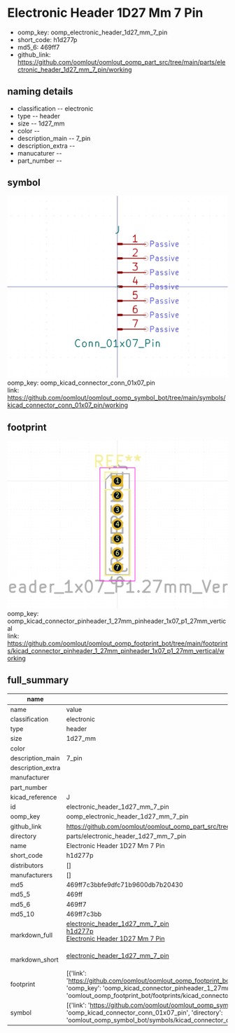 # Electronic Header 1D27 Mm 7 Pin

  
* oomp_key: oomp_electronic_header_1d27_mm_7_pin 
* short_code: h1d277p
* md5_6: 469ff7  
* github_link: https://github.com/oomlout/oomlout_oomp_part_src/tree/main/parts/electronic_header_1d27_mm_7_pin/working  
## naming details
* classification -- electronic
* type -- header
* size -- 1d27_mm
* color -- 
* description_main -- 7_pin
* description_extra -- 
* manucaturer -- 
* part_number -- 



## symbol

![](symbol/0/working/working_600.png)  
oomp_key: oomp_kicad_connector_conn_01x07_pin  
link: https://github.com/oomlout/oomlout_oomp_symbol_bot/tree/main/symbols/kicad_connector_conn_01x07_pin/working  

## footprint

![](footprint/0/working/working_600.png)  
oomp_key: oomp_kicad_connector_pinheader_1_27mm_pinheader_1x07_p1_27mm_vertical  
link: https://github.com/oomlout/oomlout_oomp_footprint_bot/tree/main/footprints/kicad_connector_pinheader_1_27mm_pinheader_1x07_p1_27mm_vertical/working  

## full_summary
| name | value | 
| --- | --- | 
| name | value | 
| classification | electronic | 
| type | header | 
| size | 1d27_mm | 
| color |  | 
| description_main | 7_pin | 
| description_extra |  | 
| manufacturer |  | 
| part_number |  | 
| kicad_reference | J | 
| id | electronic_header_1d27_mm_7_pin | 
| oomp_key | oomp_electronic_header_1d27_mm_7_pin | 
| github_link | https://github.com/oomlout/oomlout_oomp_part_src/tree/main/parts/electronic_header_1d27_mm_7_pin/working | 
| directory | parts/electronic_header_1d27_mm_7_pin | 
| name | Electronic Header 1D27 Mm 7 Pin | 
| short_code | h1d277p | 
| distributors | [] | 
| manufacturers | [] | 
| md5 | 469ff7c3bbfe9dfc71b9600db7b20430 | 
| md5_5 | 469ff | 
| md5_6 | 469ff7 | 
| md5_10 | 469ff7c3bb | 
| markdown_full | [electronic_header_1d27_mm_7_pin](https://github.com/oomlout/oomlout_oomp_part_src/tree/main/parts/electronic_header_1d27_mm_7_pin/working)<br>[h1d277p](https://github.com/oomlout/oomlout_oomp_part_src/tree/main/parts/electronic_header_1d27_mm_7_pin/working)<br>[Electronic Header 1D27 Mm 7 Pin](https://github.com/oomlout/oomlout_oomp_part_src/tree/main/parts/electronic_header_1d27_mm_7_pin/working)<br><br> | 
| markdown_short | [electronic_header_1d27_mm_7_pin](https://github.com/oomlout/oomlout_oomp_part_src/tree/main/parts/electronic_header_1d27_mm_7_pin/working)<br><br> | 
| footprint | [{'link': 'https://github.com/oomlout/oomlout_oomp_footprint_bot/tree/main/foootprntss/kicad_connector_pinheader_1_27mm_pinheader_1x07_p1_27mm_vertical', 'oomp_key': 'oomp_kicad_connector_pinheader_1_27mm_pinheader_1x07_p1_27mm_vertical', 'directory': 'oomlout_oomp_footprint_bot/footprints/kicad_connector_pinheader_1_27mm_pinheader_1x07_p1_27mm_vertical//working/working.kicad_mod'}] | 
| symbol | [{'link': 'https://github.com/oomlout/oomlout_oomp_symbol_bot/tree/main/symbols/kicad_connector_conn_01x07_pin', 'oomp_key': 'oomp_kicad_connector_conn_01x07_pin', 'directory': 'oomlout_oomp_symbol_bot/symbols/kicad_connector_conn_01x07_pin//working/working.kicad_sym'}] | 
